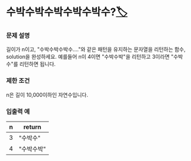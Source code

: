 # 수박수박수박수박수박수?[🏷️](https://programmers.co.kr/learn/courses/30/lessons/12922)

### 문제 설명
길이가 n이고, "수박수박수박수...."와 같은 패턴을 유지하는 문자열을 리턴하는 함수, solution을 완성하세요. 예를들어 n이 4이면 "수박수박"을 리턴하고 3이라면 "수박수"를 리턴하면 됩니다.

### 제한 조건
n은 길이 10,000이하인 자연수입니다.

### 입출력 예
n | return
---|---
3 | "수박수"
4 | "수박수박"
